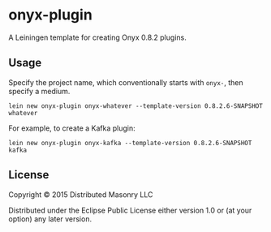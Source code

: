 # onyx-plugin

A Leiningen template for creating Onyx 0.8.2 plugins.

## Usage

Specify the project name, which conventionally starts with `onyx-`, then specify a medium.

```
lein new onyx-plugin onyx-whatever --template-version 0.8.2.6-SNAPSHOT whatever
```

For example, to create a Kafka plugin:

```
lein new onyx-plugin onyx-kafka --template-version 0.8.2.6-SNAPSHOT kafka
```

## License

Copyright © 2015 Distributed Masonry LLC

Distributed under the Eclipse Public License either version 1.0 or (at
your option) any later version.

